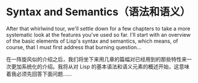 # Syntax and Semantics（语法和语义）

After that whirlwind tour, we'll settle down for a few chapters to
take a more systematic look at the features you've used so far. I'll
start with an overview of the basic elements of Lisp's syntax and
semantics, which means, of course, that I must first address that
burning question...

在一阵旋风似的介绍之后，我们将坐下来用几章的篇幅对已经用到的那些特性来一次更加系统化的介绍。我将从对
Lisp 的基本语法和语义元素的概述开始，这意味着我必须先回答下面问题……
